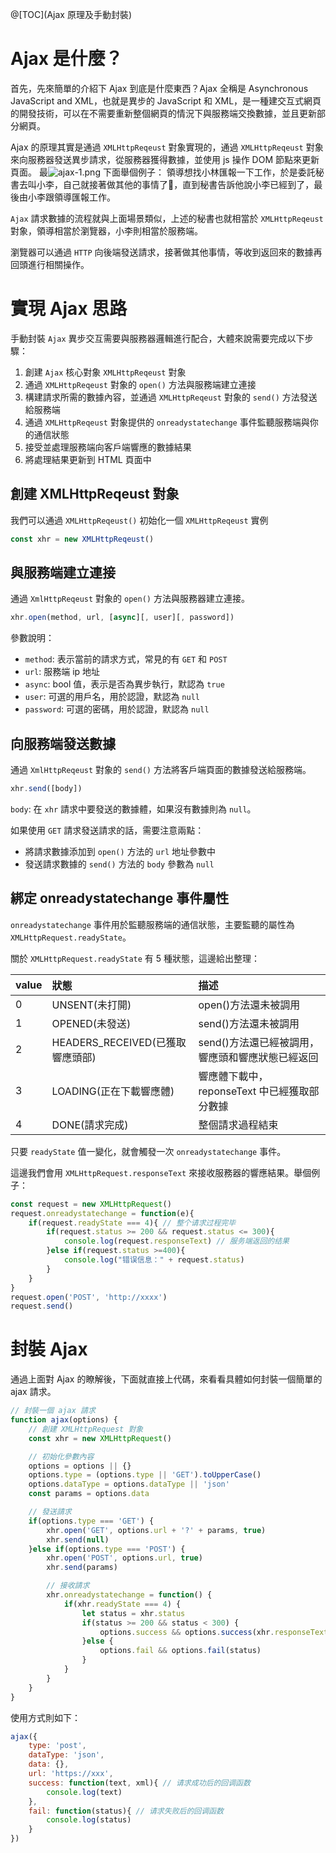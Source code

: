 @[TOC](Ajax 原理及手動封裝)

# Ajax 是什麼？
首先，先來簡單的介紹下 Ajax 到底是什麼東西？Ajax 全稱是 Asynchronous JavaScript and XML，也就是異步的 JavaScript 和 XML，是一種建交互式網頁的開發技術，可以在不需要重新整個網頁的情況下與服務端交換數據，並且更新部分網頁。

Ajax 的原理其實是通過 `XMLHttpReqeust` 對象實現的，通過 `XMLHttpReqeust` 對象來向服務器發送異步請求，從服務器獲得數據，並使用 js 操作 DOM 節點來更新頁面。
最![ajax-1.png](https://ae02.alicdn.com/kf/Ucd439f7e8de349de8957faf5d054b018n.jpg)
下面舉個例子：
領導想找小林匯報一下工作，於是委託秘書去叫小李，自己就接著做其他的事情了，直到秘書告訴他說小李已經到了，最後由小李跟領導匯報工作。

`Ajax` 請求數據的流程就與上面場景類似，上述的秘書也就相當於  `XMLHttpReqeust` 對象，領導相當於瀏覽器，小李則相當於服務端。

瀏覽器可以通過 `HTTP` 向後端發送請求，接著做其他事情，等收到返回來的數據再回頭進行相關操作。

# 實現 Ajax 思路
手動封裝 `Ajax` 異步交互需要與服務器邏輯進行配合，大體來說需要完成以下步驟：

1. 創建 `Ajax` 核心對象 `XMLHttpReqeust` 對象
2. 通過 `XMLHttpReqeust` 對象的 `open()` 方法與服務端建立連接
3. 構建請求所需的數據內容，並通過 `XMLHttpReqeust` 對象的 `send()` 方法發送給服務端
4. 通過 `XMLHttpReqeust` 對象提供的 `onreadystatechange` 事件監聽服務端與你的通信狀態
5. 接受並處理服務端向客戶端響應的數據結果
6. 將處理結果更新到 HTML 頁面中

## 創建 XMLHttpReqeust 對象
我們可以通過 `XMLHttpReqeust()` 初始化一個 `XMLHttpReqeust` 實例
```js
const xhr = new XMLHttpReqeust()
```
## 與服務端建立連接
通過 `XmlHttpReqeust` 對象的 `open()` 方法與服務器建立連接。
```js
xhr.open(method, url, [async][, user][, password])
```
參數說明：

- `method`: 表示當前的請求方式，常見的有 `GET` 和 `POST`
- `url`: 服務端 ip 地址
- `async`: bool 值，表示是否為異步執行，默認為 `true`
- `user`: 可選的用戶名，用於認證，默認為 `null`
- `password`: 可選的密碼，用於認證，默認為 `null`

## 向服務端發送數據
通過 `XmlHttpReqeust` 對象的 `send()` 方法將客戶端頁面的數據發送給服務端。
```js
xhr.send([body])
```
`body`: 在 `xhr` 請求中要發送的數據體，如果沒有數據則為 `null`。

如果使用 `GET` 請求發送請求的話，需要注意兩點：

- 將請求數據添加到 `open()` 方法的 `url` 地址參數中
- 發送請求數據的 `send()` 方法的 `body` 參數為 `null`

## 綁定 onreadystatechange 事件屬性
`onreadystatechange` 事件用於監聽服務端的通信狀態，主要監聽的屬性為 `XMLHttpRequest.readyState`。

關於 `XMLHttpRequest.readyState` 有 5 種狀態，這邊給出整理：

|value|狀態|描述|
|:-----|:-----|:-----|
|0|UNSENT(未打開)|open()方法還未被調用|
|1|OPENED(未發送)|send()方法還未被調用|
|2|HEADERS_RECEIVED(已獲取響應頭部)|send()方法還已經被調用，響應頭和響應狀態已經返回|
|3|LOADING(正在下載響應體)|響應體下載中，reponseText 中已經獲取部分數據|
|4|DONE(請求完成)|整個請求過程結束|

只要 `readyState` 值一變化，就會觸發一次 `onreadystatechange` 事件。

這邊我們會用 `XMLHttpRequest.responseText` 來接收服務器的響應結果。舉個例子：
```js
const request = new XMLHttpRequest()
request.onreadystatechange = function(e){
    if(request.readyState === 4){ // 整个请求过程完毕
        if(request.status >= 200 && request.status <= 300){
            console.log(request.responseText) // 服务端返回的结果
        }else if(request.status >=400){
            console.log("错误信息：" + request.status)
        }
    }
}
request.open('POST', 'http://xxxx')
request.send()
```
# 封裝 Ajax
通過上面對 Ajax 的瞭解後，下面就直接上代碼，來看看具體如何封裝一個簡單的 ajax 請求。
```js
// 封裝一個 ajax 請求
function ajax(options) {
    // 創建 XMLHttpRequest 對象
    const xhr = new XMLHttpRequest()

    // 初始化參數內容
    options = options || {}
    options.type = (options.type || 'GET').toUpperCase()
    options.dataType = options.dataType || 'json'
    const params = options.data

    // 發送請求
    if(options.type === 'GET') {
        xhr.open('GET', options.url + '?' + params, true)
        xhr.send(null)
    }else if(options.type === 'POST') {
        xhr.open('POST', options.url, true)
        xhr.send(params)

        // 接收請求
        xhr.onreadystatechange = function() {
            if(xhr.readyState === 4) {
                let status = xhr.status
                if(status >= 200 && status < 300) {
                    options.success && options.success(xhr.responseText, xhr.responseXML)
                }else {
                    options.fail && options.fail(status)
                }
            }
        }
    }
}
```
使用方式則如下：
```js
ajax({
    type: 'post',
    dataType: 'json',
    data: {},
    url: 'https://xxx',
    success: function(text, xml){ // 请求成功后的回调函数
        console.log(text)
    },
    fail: function(status){ // 请求失败后的回调函数
        console.log(status)
    }
})
```

